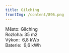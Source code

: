 ```yaml
---
title: Gilching
frontImg: /content/896.png
---
```

<!--StartFragment-->

Město: Gilching\
Rozloha: 35 m2\
Výkon:  6,8 kWp\
Baterie:  9,6 kWh

<!--EndFragment-->